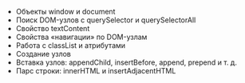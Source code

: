 - Объекты window и document
- Поиск DOM-узлов с querySelector и querySelectorAll
- Свойство textContent
- Свойства «навигации» по DOM-узлам
- Работа с classList и атрибутами
- Создание узлов
- Вставка узлов: appendChild, insertBefore, append, prepend и т. д.
- Парс строки: innerHTML и insertAdjacentHTML
